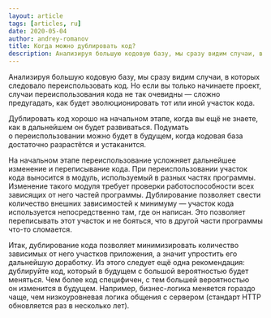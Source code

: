 ```yaml
---
layout: article
tags: [articles, ru]
date: 2020-05-04
author: andrey-romanov
title: Когда можно дублировать код?
description: Анализируя большую кодовую базу, мы сразу видим случаи, в которых следовало переиспользовать код. Но если вы только начинаете проект, случаи переиспользования кода не так очевидны.
---
```


Анализируя большую кодовую базу, мы сразу видим случаи, в которых следовало переиспользовать код. Но если вы только начинаете проект, случаи переиспользования кода не так очевидны — сложно предугадать, как будет эволюционировать тот или иной участок кода.

Дублировать код хорошо на начальном этапе, когда вы ещё не знаете, как в дальнейшем он будет развиваться. Подумать о переиспользовании можно будет в будущем, когда кодовая база достаточно разрастётся и устаканится.

На начальном этапе переиспользование усложняет дальнейшее изменение и переписывание кода. При переиспользовании участок кода выносится в модуль, используемый в разных частях программы. Изменение такого модуля требует проверки работоспособности всех зависящих от него частей программы. Дублирование позволяет свести количество внешних зависимостей к минимуму — участок кода используется непосредственно там, где он написан. Это позволяет переписывать этот участок и не бояться, что в другой части программы что-то сломается.

Итак, дублирование кода позволяет минимизировать количество зависимых от него участков приложения, а значит упростить его дальнейшую доработку. Из этого следует ещё одна рекомендация: дублируйте код, который в будущем с большой вероятностью будет меняться. Чем более код специфичен, с тем большей вероятностью он изменится в будущем. Например, бизнес-логика меняется гораздо чаще, чем низкоуровневая логика общения с сервером (стандарт HTTP обновляется раз в несколько лет).
